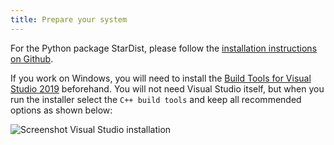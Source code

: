 ```yaml
---
title: Prepare your system
---
```

For the Python package StarDist, please follow the [installation instructions on Github](https://github.com/mpicbg-csbd/stardist).

If you work on Windows, you will need to install the [Build Tools for Visual Studio 2019](https://visualstudio.microsoft.com/downloads/#build-tools-for-visual-studio-2019) beforehand. You will not need Visual Studio itself, but when you run the installer select the `C++ build tools` and keep all recommended options as shown below:

<img source="{{ '/assets/media/install_vs_c_build_tools.PNG' | prepend: site.url }}" class="img-fluid" alt="Screenshot Visual Studio installation">
